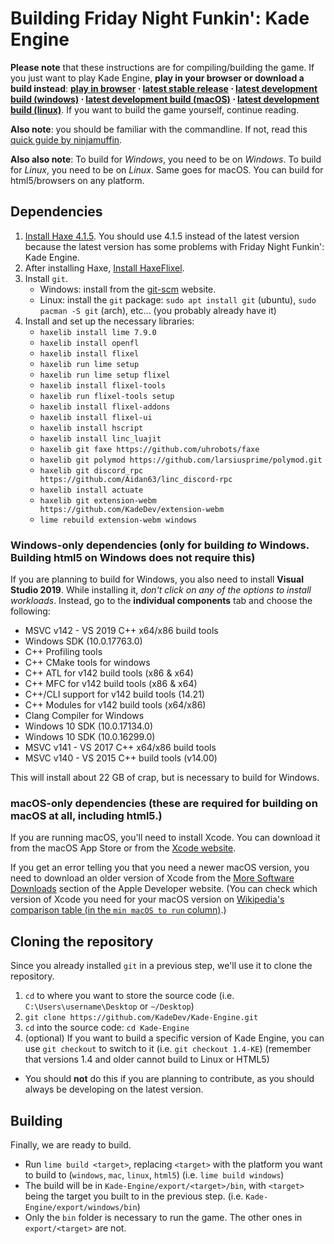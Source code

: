 ﻿# Building Friday Night Funkin': Kade Engine

**Please note** that these instructions are for compiling/building the game. If you just want to play Kade Engine, **play in your browser or download a build instead**: **[play in browser](https://funkin.puyo.xyz) ⋅ [latest stable release](https://github.com/KadeDev/Kade-Engine/releases/latest) ⋅ [latest development build (windows)](https://ci.appveyor.com/project/KadeDev/kade-engine-windows/build/artifacts) ⋅ [latest development build (macOS)](https://ci.appveyor.com/project/daniel11420/kade-engine-macos/build/artifacts) ⋅ [latest development build (linux)](https://ci.appveyor.com/project/daniel11420/kade-engine-linux/build/artifacts)**. If you want to build the game yourself, continue reading.

**Also note**: you should be familiar with the commandline. If not, read this [quick guide by ninjamuffin](https://ninjamuffin99.newgrounds.com/news/post/1090480).

**Also also note**: To build for *Windows*, you need to be on *Windows*. To build for *Linux*, you need to be on *Linux*. Same goes for macOS. You can build for html5/browsers on any platform.

## Dependencies
 1. [Install Haxe 4.1.5](https://haxe.org/download/version/4.1.5/). You should use 4.1.5 instead of the latest version because the latest version has some problems with Friday Night Funkin': Kade Engine.
 2. After installing Haxe, [Install HaxeFlixel](https://haxeflixel.com/documentation/install-haxeflixel/).
 3. Install `git`.
	 - Windows: install from the [git-scm](https://git-scm.com/downloads) website.
	 - Linux: install the `git` package: `sudo apt install git` (ubuntu), `sudo pacman -S git` (arch), etc... (you probably already have it)
 4. Install and set up the necessary libraries:
	 - `haxelib install lime 7.9.0`
	 - `haxelib install openfl`
	 - `haxelib install flixel`
	 - `haxelib run lime setup`
	 - `haxelib run lime setup flixel`
	 - `haxelib install flixel-tools`
	 - `haxelib run flixel-tools setup`
	 - `haxelib install flixel-addons`
	 - `haxelib install flixel-ui`
	 - `haxelib install hscript`
	 - `haxelib install linc_luajit`
	 - `haxelib git faxe https://github.com/uhrobots/faxe`
	 - `haxelib git polymod https://github.com/larsiusprime/polymod.git`
	 - `haxelib git discord_rpc https://github.com/Aidan63/linc_discord-rpc`
	 - `haxelib install actuate`
	 - `haxelib git extension-webm https://github.com/KadeDev/extension-webm`
	 - `lime rebuild extension-webm windows`

### Windows-only dependencies (only for building *to* Windows. Building html5 on Windows does not require this)
If you are planning to build for Windows, you also need to install **Visual Studio 2019**. While installing it, *don't click on any of the options to install workloads*. Instead, go to the **individual components** tab and choose the following:

-   MSVC v142 - VS 2019 C++ x64/x86 build tools
-   Windows SDK (10.0.17763.0)
-   C++ Profiling tools
-   C++ CMake tools for windows
-   C++ ATL for v142 build tools (x86 & x64)
-   C++ MFC for v142 build tools (x86 & x64)
-   C++/CLI support for v142 build tools (14.21)
-   C++ Modules for v142 build tools (x64/x86)
-   Clang Compiler for Windows
-   Windows 10 SDK (10.0.17134.0)
-   Windows 10 SDK (10.0.16299.0)
-   MSVC v141 - VS 2017 C++ x64/x86 build tools
-   MSVC v140 - VS 2015 C++ build tools (v14.00)

This will install about 22 GB of crap, but is necessary to build for Windows.

### macOS-only dependencies (these are required for building on macOS at all, including html5.)
If you are running macOS, you'll need to install Xcode. You can download it from the macOS App Store or from the [Xcode website](https://developer.apple.com/xcode/).

If you get an error telling you that you need a newer macOS version, you need to download an older version of Xcode from the [More Software Downloads](https://developer.apple.com/download/more/) section of the Apple Developer website. (You can check which version of Xcode you need for your macOS version on [Wikipedia's comparison table (in the `min macOS to run` column)](https://en.wikipedia.org/wiki/Xcode#Version_comparison_table).)

## Cloning the repository
Since you already installed `git` in a previous step, we'll use it to clone the repository.
1. `cd` to where you want to store the source code (i.e. `C:\Users\username\Desktop` or `~/Desktop`)
2. `git clone https://github.com/KadeDev/Kade-Engine.git`
3. `cd` into the source code: `cd Kade-Engine`
4. (optional) If you want to build a specific version of Kade Engine, you can use `git checkout` to switch to it (i.e. `git checkout 1.4-KE`) (remember that versions 1.4 and older cannot build to Linux or HTML5)
- You should **not** do this if you are planning to contribute, as you should always be developing on the latest version.

## Building
Finally, we are ready to build.

- Run `lime build <target>`, replacing `<target>` with the platform you want to build to (`windows`, `mac`, `linux`, `html5`) (i.e. `lime build windows`)
- The build will be in `Kade-Engine/export/<target>/bin`, with `<target>` being the target you built to in the previous step. (i.e. `Kade-Engine/export/windows/bin`)
- Only the `bin` folder is necessary to run the game. The other ones in `export/<target>` are not.
